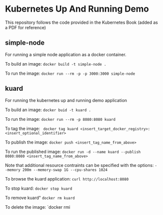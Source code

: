 # Kubernetes Up And Running Demo

This repository follows the code provided in the Kubernetes Book (added as a PDF for reference)

## simple-node

For running a simple node application as a docker container.

To build an image:
`docker build -t simple-node .`

To run the image:
`docker run --rm -p -p 3000:3000 simple-node`

## kuard

For running the kubernetes up and running demo application

To build an image:
`docker buid -t kuard .`

To run the image:
`docker run --rm -p 8080:8080 kuard`

To tag the image:
` docker tag kuard <insert_target_docker_registry>:<insert_optional_identifier>`

To publish the image:
`docker push <insert_tag_name_from_above>`

To run the published image:
`docker run -d --name kuard --publish 8080:8080 <insert_tag_name_from_above>`

Note that additional resource contraints can be specified with the options:
`--memory 200m --memory-swap 1G --cpu-shares 1024`

To browse the kuard application:
`curl http://localhost:8080`

To stop kuard:
`docker stop kuard`

To remove kuard"
`docker rm kuard`

To delete the image:
`docker rmi <tag-name>

